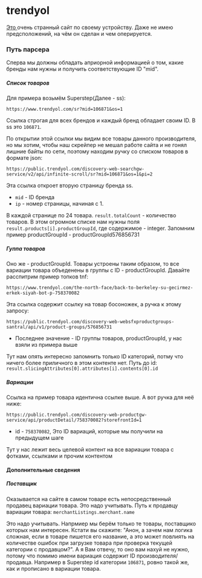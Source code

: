 # trendyol

[Это ](www.trendyol.com)очень странный сайт по своему устройству. Даже не имею предсположений, на чём он сделан и чем оперируется.

### Путь парсера

Сперва мы должны обладать априорной информацией о том, какие бренды нам нужны и получить соответствующие ID "mid".

##### Список товаров

Для примера возьмём Superstep(Далее - ss):

`https://www.trendyol.com/sr?mid=106871&os=1`

Ссылка строгая для всех брендов и каждый бренд обладает своим ID. В ss это `106871`.

По открытии этой ссылки мы видим все товары данного производителя, но мы хотим, чтобы наш скрейпер не мешал работе сайта и не гонял лишние байты по сети, поэтому находим ручку со списком товаров в формате json:

`https://public.trendyol.com/discovery-web-searchgw-service/v2/api/infinite-scroll/sr?mid=106871&os=1&pi=2`

Эта ссылка откроет вторую страницу бренда ss.

* `mid` - ID бренда
* `ip` - номер страницы, начиная с 1.

В каждой странице по 24 товара. `result.totalCount` - количество товаров. В этом огромном списке нам нужны поля `result.products[i].productGroupId`, где содержимое - integer. Запомним пример productGroupId - productGroupId576856731

##### Гуппа товаров

Оно же - productGroupId. Товары устроены таким образом, то все вариации товара объеденены в группы с ID - productGroupId. Давайте расспитрим пример топков tnf:

`https://www.trendyol.com/the-north-face/back-to-berkeley-su-gecirmez-erkek-siyah-bot-p-758370082`

Эта ссылка содержит ссылку на товар босоножек, а ручка к этому запросу:

`https://public.trendyol.com/discovery-web-websfxproductgroups-santral/api/v1/product-groups/576856731`

* Последнее значение - ID группы товаров, productGroupId, у нас взяли из примера выше

Тут нам опять интересно запомнить только ID категорий, потму что ничего более приличного в этом контенте нет. Путь до id: `result.slicingAttributes[0].attributes[i].contents[0].id`

##### Вариации

Ссылка на пример товара идентична ссылке выше. А вот ручка для неё ниже:

`https://public.trendyol.com/discovery-web-productgw-service/api/productDetail/758370082?storefrontId=1`

* id - `758370082`, Это ID вариаций, которые мы получили на предыдущем шаге

Тут у нас лежит весь целевой контент на все вариации товара c фотками, ссылками и прочим контентом

#### Дополнительные сведения

##### Поставщик

Оказывается на сайте в самом товаре есть непосредственный продавец вариации товара. Это надо учитывать. Путь к продавцу вариации товара: `merchantListings.merchant.name`

Это надо учитывать. Напрмиер мы берём только те товары, поставщико которых нам интересен. Кстати вы скажите: "Анон, а зачем нам логика сложная, если в товаре пишется его название, а это может повлиять на количестве ошибок при загрузке товара при проверка текущей категории с продавцом?". А я Вам отвечу, то оно вам нахуй не нужно, потому что помимо имени вариация содержит ID производителя/продавца. Например в Superstep id категории `106871`, ровно такой же, как и прописано в вариации товара.
